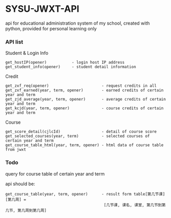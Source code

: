 SYSU-JWXT-API
=============

api for educational administration system of my school, created with python, provided for personal learning only

### API list

  Student & Login Info

    get_hostIP(opener)           - login host IP address
    get_student_info(opener)     - student detail information
                                                                                                 
  Credit
   
    get_zxf_req(opener)                       - request credits in all
    get_zxf_earned(year, term, opener)        - earned credits of certain year and term
    get_zjd_average(year, term, opener)       - average credits of certain year and term
    get_kcjd(year, term, opener)              - course credits of certain year and term
    
  Course
  
    get_score_detail(cjlcId)                  - detail of course score
    get_selected_courses(year, term)          - selected courses of certain year and term
    get_course_table_html(year, term, opener) - html data of course table from jwxt
   
### Todo
    
query for course table of certain year and term
  
  api should be:
    
    get_course_table(year, term, opener)      - result form table[第几节课][第几周] = 
                                               [几节课, 课名, 课室, 第几节到第几节, 第几周到第几周]

